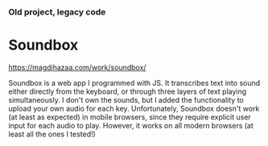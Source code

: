 ### Old project, legacy code
# Soundbox
https://magdihazaa.com/work/soundbox/

Soundbox is a web app I programmed with JS. It transcribes text into sound either directly from the keyboard, or through three layers of text playing simultaneously. I don't own the sounds, but I added the functionality to upload your own audio for each key. Unfortunately, Soundbox doesn't work (at least as expected) in mobile browsers, since they require explicit user input for each audio to play. However, it works on all modern browsers (at least all the ones I tested!)
